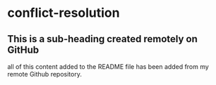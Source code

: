 # conflict-resolution

## This is a sub-heading created remotely on GitHub 
all of this content added to the README file has been added from my remote Github repository.
